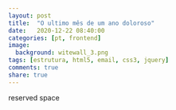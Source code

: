 ```yaml
---
layout: post
title:  "O ultimo mês de um ano doloroso"
date:   2020-12-22 08:40:00
categories: [pt, frontend]
image:
  background: witewall_3.png
tags: [estrutura, html5, email, css3, jquery]
comments: true
share: true
---
```

reserved space